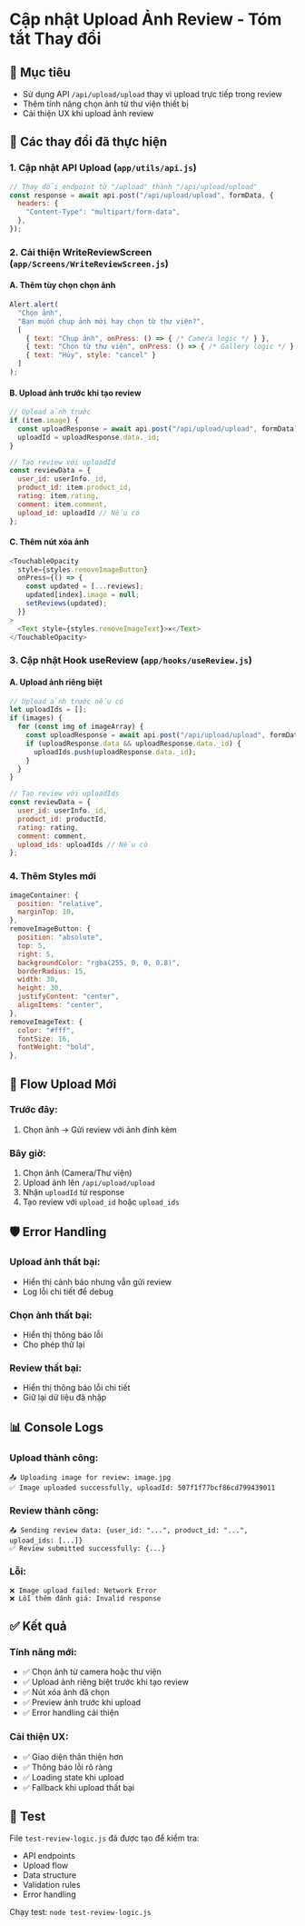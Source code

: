 # Cập nhật Upload Ảnh Review - Tóm tắt Thay đổi

## 🎯 Mục tiêu
- Sử dụng API `/api/upload/upload` thay vì upload trực tiếp trong review
- Thêm tính năng chọn ảnh từ thư viện thiết bị
- Cải thiện UX khi upload ảnh review

## 📝 Các thay đổi đã thực hiện

### 1. Cập nhật API Upload (`app/utils/api.js`)
```javascript
// Thay đổi endpoint từ "/upload" thành "/api/upload/upload"
const response = await api.post("/api/upload/upload", formData, {
  headers: {
    "Content-Type": "multipart/form-data",
  },
});
```

### 2. Cải thiện WriteReviewScreen (`app/Screens/WriteReviewScreen.js`)

#### A. Thêm tùy chọn chọn ảnh
```javascript
Alert.alert(
  "Chọn ảnh",
  "Bạn muốn chụp ảnh mới hay chọn từ thư viện?",
  [
    { text: "Chụp ảnh", onPress: () => { /* Camera logic */ } },
    { text: "Chọn từ thư viện", onPress: () => { /* Gallery logic */ } },
    { text: "Hủy", style: "cancel" }
  ]
);
```

#### B. Upload ảnh trước khi tạo review
```javascript
// Upload ảnh trước
if (item.image) {
  const uploadResponse = await api.post("/api/upload/upload", formData);
  uploadId = uploadResponse.data._id;
}

// Tạo review với uploadId
const reviewData = {
  user_id: userInfo._id,
  product_id: item.product_id,
  rating: item.rating,
  comment: item.comment,
  upload_id: uploadId // Nếu có
};
```

#### C. Thêm nút xóa ảnh
```javascript
<TouchableOpacity
  style={styles.removeImageButton}
  onPress={() => {
    const updated = [...reviews];
    updated[index].image = null;
    setReviews(updated);
  }}
>
  <Text style={styles.removeImageText}>✕</Text>
</TouchableOpacity>
```

### 3. Cập nhật Hook useReview (`app/hooks/useReview.js`)

#### A. Upload ảnh riêng biệt
```javascript
// Upload ảnh trước nếu có
let uploadIds = [];
if (images) {
  for (const img of imageArray) {
    const uploadResponse = await api.post("/api/upload/upload", formData);
    if (uploadResponse.data && uploadResponse.data._id) {
      uploadIds.push(uploadResponse.data._id);
    }
  }
}

// Tạo review với uploadIds
const reviewData = {
  user_id: userInfo._id,
  product_id: productId,
  rating: rating,
  comment: comment,
  upload_ids: uploadIds // Nếu có
};
```

### 4. Thêm Styles mới
```javascript
imageContainer: {
  position: "relative",
  marginTop: 10,
},
removeImageButton: {
  position: "absolute",
  top: 5,
  right: 5,
  backgroundColor: "rgba(255, 0, 0, 0.8)",
  borderRadius: 15,
  width: 30,
  height: 30,
  justifyContent: "center",
  alignItems: "center",
},
removeImageText: {
  color: "#fff",
  fontSize: 16,
  fontWeight: "bold",
},
```

## 🔄 Flow Upload Mới

### Trước đây:
1. Chọn ảnh → Gửi review với ảnh đính kèm

### Bây giờ:
1. Chọn ảnh (Camera/Thư viện)
2. Upload ảnh lên `/api/upload/upload`
3. Nhận `uploadId` từ response
4. Tạo review với `upload_id` hoặc `upload_ids`

## 🛡️ Error Handling

### Upload ảnh thất bại:
- Hiển thị cảnh báo nhưng vẫn gửi review
- Log lỗi chi tiết để debug

### Chọn ảnh thất bại:
- Hiển thị thông báo lỗi
- Cho phép thử lại

### Review thất bại:
- Hiển thị thông báo lỗi chi tiết
- Giữ lại dữ liệu đã nhập

## 📊 Console Logs

### Upload thành công:
```
📤 Uploading image for review: image.jpg
✅ Image uploaded successfully, uploadId: 507f1f77bcf86cd799439011
```

### Review thành công:
```
📤 Sending review data: {user_id: "...", product_id: "...", upload_ids: [...]}
✅ Review submitted successfully: {...}
```

### Lỗi:
```
❌ Image upload failed: Network Error
❌ Lỗi thêm đánh giá: Invalid response
```

## ✅ Kết quả

### Tính năng mới:
- ✅ Chọn ảnh từ camera hoặc thư viện
- ✅ Upload ảnh riêng biệt trước khi tạo review
- ✅ Nút xóa ảnh đã chọn
- ✅ Preview ảnh trước khi upload
- ✅ Error handling cải thiện

### Cải thiện UX:
- ✅ Giao diện thân thiện hơn
- ✅ Thông báo lỗi rõ ràng
- ✅ Loading state khi upload
- ✅ Fallback khi upload thất bại

## 🧪 Test

File `test-review-logic.js` đã được tạo để kiểm tra:
- API endpoints
- Upload flow
- Data structure
- Validation rules
- Error handling

Chạy test: `node test-review-logic.js`

